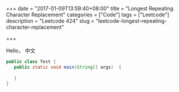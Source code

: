 +++
date = "2017-01-09T13:59:40+08:00"
title = "Longest Repeating Character Replacement"
categories = ["Code"]
tags = ["Leetcode"]
description = "Leetcode 424"
slug = "leetcode-longest-repeating-character-replacement"

+++

Hello， 中文

```java
public class Test {
   public static void main(String[] args)  {
   
   }
}
```